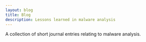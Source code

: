 ```yaml
---
layout: blog
title: Blog
description: Lessons learned in malware analysis
---
```


A collection of short journal entries relating to malware analysis.
